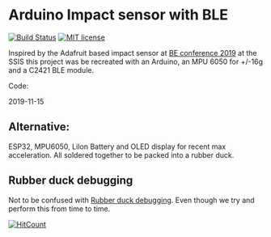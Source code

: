 # Arduino Impact sensor with BLE
[![Build Status](https://travis-ci.com/kreier/impact.svg?branch=master)](https://travis-ci.com/kreier/impact)
[![MIT license](https://img.shields.io/github/license/kreier/impact?color=brightgreen)](https://kreier.mit-license.org/)

Inspired by the Adafruit based impact sensor at [BE conference 2019](http://betogetherconference.com) at the SSIS this project was be recreated with an Arduino, an MPU 6050 for +/-16g and a C2421 BLE module.

Code:

2019-11-15

## Alternative:

ESP32, MPU6050, LiIon Battery and OLED display for recent max acceleration. All soldered together to be packed into a rubber duck.

## Rubber duck debugging

Not to be confused with [Rubber duck debugging](https://en.wikipedia.org/wiki/Rubber_duck_debugging). Even though we try and perform this from time to time.

[![HitCount](http://hits.dwyl.io/kreier/impact.svg)](http://hits.dwyl.io/kreier/impact)

